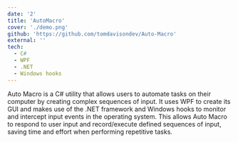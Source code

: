 ```yaml
---
date: '2'
title: 'AutoMacro'
cover: './demo.png'
github: 'https://github.com/tomdavisondev/Auto-Macro'
external: ''
tech:
  - C#
  - WPF
  - .NET
  - Windows hooks
---
```


Auto Macro is a C# utility that allows users to automate tasks on their computer by creating complex sequences of input. It uses WPF to create its GUI and makes use of the .NET framework and Windows hooks to monitor and intercept input events in the operating system. This allows Auto Macro to respond to user input and record/execute defined sequences of input, saving time and effort when performing repetitive tasks.